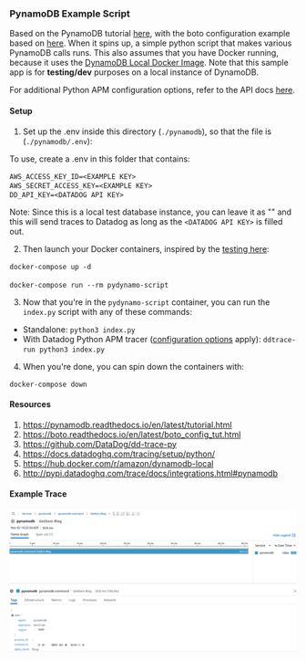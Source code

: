 ### PynamoDB Example Script

Based on the PynamoDB tutorial [here](https://pynamodb.readthedocs.io/en/latest/tutorial.html), with the boto configuration example based on [here](https://boto.readthedocs.io/en/latest/boto_config_tut.html). When it spins up, a simple python script that makes various PynamoDB calls runs. This also assumes that you have Docker running, because it uses the [DynamoDB Local Docker Image](https://hub.docker.com/r/amazon/dynamodb-local). Note that this sample app is for **testing/dev** purposes on a local instance of DynamoDB.

For additional Python APM configuration options, refer to the API docs [here](http://pypi.datadoghq.com/trace/docs/integrations.html#pynamodb).

#### Setup

1. Set up the .env inside this directory (`./pynamodb`), so that the file is (`./pynamodb/.env`):

To use, create a .env in this folder that contains:

```
AWS_ACCESS_KEY_ID=<EXAMPLE KEY>
AWS_SECRET_ACCESS_KEY=<EXAMPLE KEY>
DD_API_KEY=<DATADOG API KEY>
```

Note: Since this is a local test database instance, you can leave it as "<EXAMPLE KEY>" and this will send traces to Datadog as long as the `<DATADOG API KEY>` is filled out.

2. Then launch your Docker containers, inspired by the [testing here](https://github.com/DataDog/dd-trace-py#testing):

```
docker-compose up -d

docker-compose run --rm pydynamo-script
```

3. Now that you're in the `pydynamo-script` container, you can run the `index.py` script with any of these commands:

- Standalone: `python3 index.py`
- With Datadog Python APM tracer ([configuration options](https://docs.datadoghq.com/tracing/setup/python/#environment-variable) apply): `ddtrace-run python3 index.py`

4. When you're done, you can spin down the containers with:

```
docker-compose down
```

#### Resources

1. https://pynamodb.readthedocs.io/en/latest/tutorial.html
2. https://boto.readthedocs.io/en/latest/boto_config_tut.html
3. https://github.com/DataDog/dd-trace-py
4. https://docs.datadoghq.com/tracing/setup/python/
5. https://hub.docker.com/r/amazon/dynamodb-local
6. http://pypi.datadoghq.com/trace/docs/integrations.html#pynamodb

#### Example Trace

![Example](./images/example_get_item.png)
